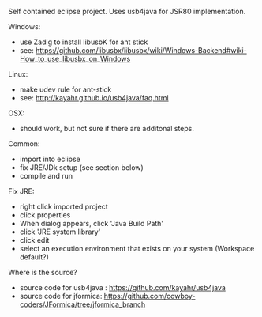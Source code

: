 Self contained eclipse project. Uses usb4java for JSR80 implementation. 

Windows:
- use Zadig to install libusbK for ant stick
- see:  https://github.com/libusbx/libusbx/wiki/Windows-Backend#wiki-How_to_use_libusbx_on_Windows

Linux:
- make udev rule for ant-stick
- see: http://kayahr.github.io/usb4java/faq.html

OSX:
- should work, but not sure if there are additonal steps. 

Common:
- import into eclipse
- fix JRE/JDk setup (see section below)
- compile and run

Fix JRE:
- right click imported project
- click properties
- When dialog appears, click 'Java Build Path'
- click 'JRE system library'
- click edit
- select an execution environment that exists on your system (Workspace default?)

Where is the source?

- source code for usb4java : https://github.com/kayahr/usb4java
- source code for jformica: https://github.com/cowboy-coders/JFormica/tree/jformica_branch
